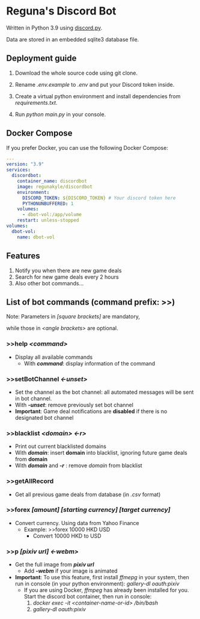 # Reguna's Discord Bot

Written in Python 3.9 using [discord.py](https://github.com/Rapptz/discord.py).

Data are stored in an embedded sqlite3 database file.

## Deployment guide

1. Download the whole source code using git clone.

1. Rename _.env.example_ to _.env_ and put your Discord token inside.

1. Create a virtual python environment and install dependencies from _requirements.txt_.

1. Run _python main&#46;py_ in your console.

## Docker Compose

If you prefer Docker, you can use the following Docker Compose:

```yaml
---
version: "3.9"
services:
  discordbot:
    container_name: discordbot
    image: regunakyle/discordbot
    environment:
      DISCORD_TOKEN: ${DISCORD_TOKEN} # Your discord token here
      PYTHONUNBUFFERED: 1
    volumes:
      - dbot-vol:/app/volume
    restart: unless-stopped
volumes:
  dbot-vol:
    name: dbot-vol
```

## Features

1. Notify you when there are new game deals
2. Search for new game deals every 2 hours
3. Also other bot commands...

## List of bot commands (command prefix: >>)

Note: Parameters in _\[square brackets\]_ are mandatory,

while those in _\<angle brackets\>_ are optional.

### >>help _\<command>_

- Display all available commands
  - With _**command**_: display information of the command

### >>setBotChannel _\<-unset>_

- Set the channel as the bot channel: all automated messages will be sent in bot channel.
- With _**-unset**_: remove previously set bot channel
- **Important**: Game deal notifications are **disabled** if there is no designated bot channel

### >>blacklist _\<domain\>_ _\<\-r\>_

- Print out current blacklisted domains
- With _**domain**_: insert **domain** into blacklist, ignoring future game deals from **domain**
- With _**domain**_ and _**-r**_ : remove _domain_ from blacklist

### >>getAllRecord

- Get all previous game deals from database (in _.csv_ format)

### >>forex _\[amount\]_ _\[starting currency\]_ _\[target currency\]_

- Convert currency. Using data from Yahoo Finance
  - Example: >>forex 10000 HKD USD
    - Convert 10000 HKD to USD

### >>p _\[pixiv url\]_ _\<-webm>_

- Get the full image from _**pixiv url**_
  - Add _**-webm**_ if your image is animated
- **Important**: To use this feature, first install _ffmepg_ in your system, then run in console (in your python environment): _gallery-dl oauth:pixiv_
  - If you are using Docker, _ffmpeg_ has already been installed for you. Start the discord bot container, then run in console:
    1. _docker exec -it \<container-name-or-id\> /bin/bash_
    2. _gallery-dl oauth:pixiv_
